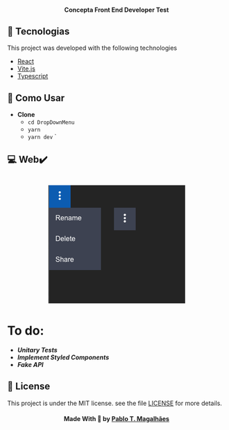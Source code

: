 <h4 align="center"> 
    Concepta Front End Developer Test
</h4>

## :rocket: Tecnologias
This project was developed with the following technologies

- [React](https://reactjs.org)
- [Vite.js](https://vitejs.dev/) 
- [Typescript](https://www.typescriptlang.org/) 


## :page_with_curl: Como Usar
- **Clone**
    - ```cd DropDownMenu```
    - ```yarn```
    - ```yarn dev``` `

## :computer: Web:heavy_check_mark:

<h1 align="center">
    <img alt="Desktop" title="Desktop" src="desktop.png" width="315px" />
</h1>

# To do:

* ***Unitary Tests***
* ***Implement Styled Components***
* ***Fake API***

## :memo: License

This project is under the MIT license. see the file [LICENSE](LICENSE) for more details.

<h4 align="center">
    Made With 💜 by <a href="https://www.linkedin.com/in/thiagomagalhaesme/" target="_blank">Pablo T. Magalhães</a>
</h4>